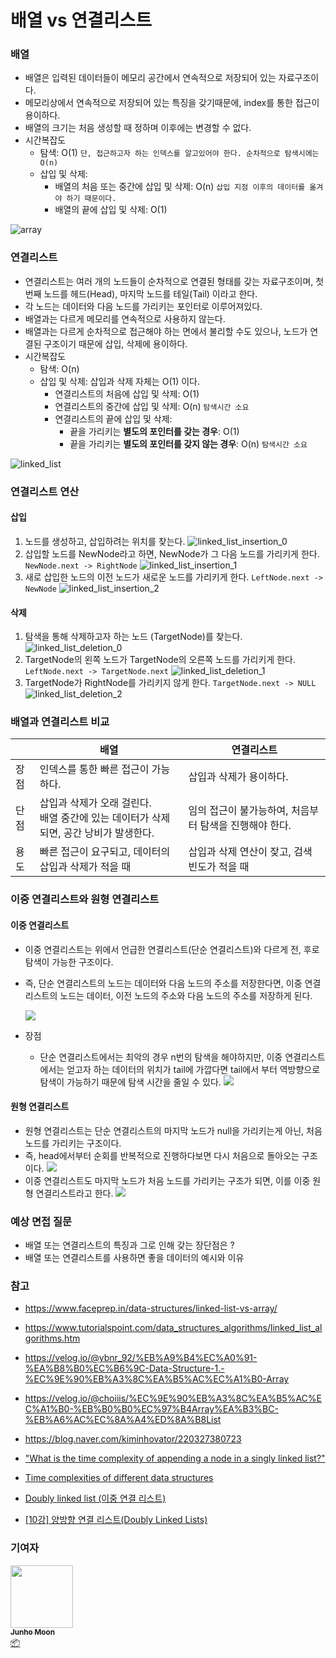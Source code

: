 # 배열 vs 연결리스트

### 배열

- 배열은 입력된 데이터들이 메모리 공간에서 연속적으로 저장되어 있는 자료구조이다.
- 메모리상에서 연속적으로 저장되어 있는 특징을 갖기때문에, index를 통한 접근이 용이하다.
- 배열의 크기는 처음 생성할 때 정하며 이후에는 변경할 수 없다.
- 시간복잡도
  - 탐색: O(1)  	`단, 접근하고자 하는 인덱스를 알고있어야 한다. 순차적으로 탐색시에는 O(n)`	 
  - 삽입 및 삭제:
    - 배열의 처음 또는 중간에 삽입 및 삭제: O(n)	`삽입 지점 이후의 데이터를 옮겨야 하기 때문이다.` 
    - 배열의 끝에 삽입 및 삭제: O(1)

![array](/img/Data-Structure/Array_and_LinkedList/array.PNG)

### 연결리스트

- 연결리스트는 여러 개의 노드들이 순차적으로 연결된 형태를 갖는 자료구조이며, 첫번째 노드를 헤드(Head),
  마지막 노드를 테일(Tail) 이라고 한다.
- 각 노드는 데이터와 다음 노드를 가리키는 포인터로 이루어져있다.
- 배열과는 다르게 메모리를 연속적으로 사용하지 않는다.
- 배열과는 다르게 순차적으로 접근해야 하는 면에서 불리할 수도 있으나, 노드가 연결된 구조이기 때문에 삽입, 삭제에 용이하다.
- 시간복잡도
  - 탐색: O(n)
  - 삽입 및 삭제: 삽입과 삭제 자체는 O(1) 이다.
    - 연결리스트의 처음에 삽입 및 삭제: O(1)
    - 연결리스트의 중간에 삽입 및 삭제: O(n)	`탐색시간 소요`
    - 연결리스트의 끝에 삽입 및 삭제:
      - 끝을 가리키는 **별도의 포인터를 갖는 경우**: O(1)
      - 끝을 가리키는 **별도의 포인터를 갖지 않는 경우**: O(n)	 `탐색시간 소요`

![linked_list](/img/Data-Structure/Array_and_LinkedList/linked_list.PNG)

### 연결리스트 연산

#### 	삽입

1. 노드를 생성하고, 삽입하려는 위치를 찾는다.
   ![linked_list_insertion_0](/img/Data-Structure/Array_and_LinkedList/linked_list_insertion_0.jpg)
2. 삽입할 노드를 NewNode라고 하면,  NewNode가 그 다음 노드를 가리키게 한다.
   `NewNode.next -> RightNode`
   ![linked_list_insertion_1](/img/Data-Structure/Array_and_LinkedList/linked_list_insertion_1.jpg)
3. 새로 삽입한 노드의 이전 노드가 새로운 노드를 가리키게 한다.
   `LeftNode.next -> NewNode`
   ![linked_list_insertion_2](/img/Data-Structure/Array_and_LinkedList/linked_list_insertion_2.jpg)

#### 	삭제

1. 탐색을 통해 삭제하고자 하는 노드 (TargetNode)를 찾는다.
   ![linked_list_deletion_0](/img/Data-Structure/Array_and_LinkedList/linked_list_deletion_0.jpg)
2. TargetNode의 왼쪽 노드가 TargetNode의 오른쪽 노드를 가리키게 한다.
   `LeftNode.next -> TargetNode.next`
   ![linked_list_deletion_1](/img/Data-Structure/Array_and_LinkedList/linked_list_deletion_1.jpg)
3. TargetNode가 RightNode를 가리키지 않게 한다.
   `TargetNode.next -> NULL`
   ![linked_list_deletion_2](/img/Data-Structure/Array_and_LinkedList/linked_list_deletion_2.jpg)

### 배열과 연결리스트 비교

|      | 배열                                                         | 연결리스트                                             |
| ---- | ------------------------------------------------------------ | ------------------------------------------------------ |
| 장점 | 인덱스를 통한 빠른 접근이 가능하다.                          | 삽입과 삭제가 용이하다.                                |
| 단점 | 삽입과 삭제가 오래 걸린다.<br />배열 중간에 있는 데이터가 삭제되면, 공간 낭비가 발생한다. | 임의 접근이 불가능하여, 처음부터 탐색을 진행해야 한다. |
| 용도 | 빠른 접근이 요구되고, 데이터의 삽입과 삭제가 적을 때         | 삽입과 삭제 연산이 잦고, 검색 빈도가 적을 때           |

### 이중 연결리스트와 원형 연결리스트

#### 이중 연결리스트

- 이중 연결리스트는 위에서 언급한 연결리스트(단순 연결리스트)와 다르게 전, 후로 탐색이 가능한 구조이다.

- 즉, 단순 연결리스트의 노드는 데이터와 다음 노드의 주소를 저장한다면, 이중 연결리스트의 노드는 데이터, 이전 노드의 주소와 다음 노드의 주소를 저장하게 된다.

  ![](/img/Data-Structure/Array_and_LinkedList/doubly_linked_list.jpg)

- 장점

  - 단순 연결리스트에서는 최악의 경우 n번의 탐색을 해야하지만, 이중 연결리스트에서는 얻고자 하는 데이터의 위치가 tail에 가깝다면 tail에서 부터 역방향으로 탐색이 가능하기 때문에 탐색 시간을 줄일 수 있다.
    ![](/img/Data-Structure/Array_and_LinkedList/doubly_linked_list_2.jpg)

#### 원형 연결리스트

- 원형 연결리스트는 단순 연결리스트의 마지막 노드가 null을 가리키는게 아닌, 처음 노드를 가리키는 구조이다.
- 즉, head에서부터 순회를 반복적으로 진행하다보면 다시 처음으로 돌아오는 구조이다.
  ![](/img/Data-Structure/Array_and_LinkedList/singly_circular_linked_list.jpg)
- 이중 연결리스트도 마지막 노드가 처음 노드를 가리키는 구조가 되면, 이를 이중 원형 연결리스트라고 한다.
  ![](/img/Data-Structure/Array_and_LinkedList/doubly_circular_linked_list.jpg)

### 예상 면접 질문

- 배열 또는 연결리스트의 특징과 그로 인해 갖는 장단점은 ?
- 배열 또는 연결리스트를 사용하면 좋을 데이터의 예시와 이유

### 참고

- https://www.faceprep.in/data-structures/linked-list-vs-array/

- https://www.tutorialspoint.com/data_structures_algorithms/linked_list_algorithms.htm

- https://velog.io/@ybnr_92/%EB%A9%B4%EC%A0%91-%EA%B8%B0%EC%B6%9C-Data-Structure-1.-%EC%9E%90%EB%A3%8C%EA%B5%AC%EC%A1%B0-Array

- https://velog.io/@choiiis/%EC%9E%90%EB%A3%8C%EA%B5%AC%EC%A1%B0-%EB%B0%B0%EC%97%B4Array%EA%B3%BC-%EB%A6%AC%EC%8A%A4%ED%8A%B8List

- https://blog.naver.com/kiminhovator/220327380723

- ["What is the time complexity of appending a node in a singly linked list?"](https://www.quora.com/What-is-the-time-complexity-of-appending-a-node-in-a-singly-linked-list)

- [Time complexities of different data structures](https://www.geeksforgeeks.org/time-complexities-of-different-data-structures/)

- [Doubly linked list (이중 연결 리스트)](https://opentutorials.org/module/1335/8940)

- [[10강] 양방향 연결 리스트(Doubly Linked Lists)](https://velog.io/@inyong_pang/10%EA%B0%95-%EC%96%91%EB%B0%A9%ED%96%A5-%EC%97%B0%EA%B2%B0-%EB%A6%AC%EC%8A%A4%ED%8A%B8Doubly-Linked-Lists)

  

### 기여자

<td align="center"><a href="https://github.com/zoolake"><img src="https://avatars.githubusercontent.com/u/57625026?v=4" width="100px;" alt=""/><br /><sub><b>Junho Moon</b></sub></a><br /><a href="#platform-zoolake" title="Packaging/porting to new platform">📦</a></td>

